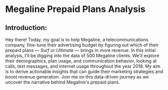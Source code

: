 # Megaline Prepaid Plans Analysis

## Introduction:

Hey there! Today, my goal is to help Megaline, a telecommunications company, fine-tune their advertising budget by figuring out which of their prepaid plans — _Surf or Ultimate_ — brings in more revenue. In this initial analysis, I'll be digging into the data of 500 Megaline clients. We'll explore their demographics, plan usage, and communication behavior, looking at calls, text messages, and internet usage throughout the year 2018. My aim is to derive actionable insights that can guide their marketing strategies and boost revenue generation. Join me on this data-driven journey as we uncover the narrative behind Megaline's prepaid plans.
